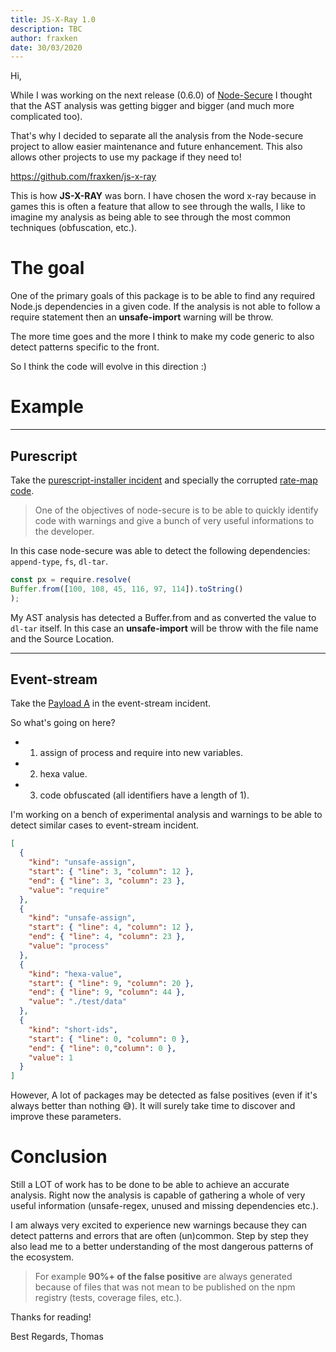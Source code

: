 ```yaml
---
title: JS-X-Ray 1.0
description: TBC
author: fraxken
date: 30/03/2020
---
```


Hi,

While I was working on the next release (0.6.0) of [Node-Secure](https://github.com/ES-Community/nsecure) I thought that the AST analysis was getting bigger and bigger (and much more complicated too).

That's why I decided to separate all the analysis from the Node-secure project to allow easier maintenance and future enhancement. This also allows other projects to use my package if they need to!

https://github.com/fraxken/js-x-ray

This is how **JS-X-RAY** was born. I have chosen the word x-ray because in games this is often a feature that allow to see through the walls, I like to imagine my analysis as being able to see through the most common techniques (obfuscation, etc.).

# The goal

One of the primary goals of this package is to be able to find any required Node.js dependencies in a given code. If the analysis is not able to follow a require statement then an **unsafe-import** warning will be throw.

The more time goes and the more I think to make my code generic to also detect patterns specific to the front.

So I think the code will evolve in this direction :) 

# Example
---

**Purescript**
---

Take the [purescript-installer incident](https://badjs.org/posts/purescript-installer/) and specially the corrupted [rate-map code](https://badjs.org/posts/purescript-installer/#heading-compromised-version-of-rate-map).

> One of the objectives of node-secure is to be able to quickly identify code with warnings and give a bunch of very useful informations to the developer.

In this case node-secure was able to detect the following dependencies:
`append-type`, `fs`, `dl-tar`.

```js
const px = require.resolve(
Buffer.from([100, 108, 45, 116, 97, 114]).toString()
);
```

My AST analysis has detected a Buffer.from and as converted the value to `dl-tar` itself. In this case an **unsafe-import** will be throw with the file name and the Source Location.

---
**Event-stream**
---

Take the [Payload A](https://badjs.org/posts/event-stream/) in the event-stream incident.

So what's going on here?
- 1) assign of process and require into new variables.
- 2) hexa value.
- 3) code obfuscated (all identifiers have a length of 1).

I'm working on a bench of experimental analysis and warnings to be able to detect similar cases to event-stream incident.

```json
[
  {
    "kind": "unsafe-assign",
    "start": { "line": 3, "column": 12 },
    "end": { "line": 3, "column": 23 },
    "value": "require"      
  },
  {
    "kind": "unsafe-assign",
    "start": { "line": 4, "column": 12 },
    "end": { "line": 4, "column": 23 },
    "value": "process"
  },
  {
    "kind": "hexa-value",
    "start": { "line": 9, "column": 20 },
    "end": { "line": 9, "column": 44 },
    "value": "./test/data"
  },
  {
    "kind": "short-ids",
    "start": { "line": 0, "column": 0 },
    "end": { "line": 0,"column": 0 },
    "value": 1
  }
]
```

However, A lot of packages may be detected as false positives (even if it's always better than nothing 😅). It will surely take time to discover and improve these parameters.

# Conclusion

Still a LOT of work has to be done to be able to achieve an accurate analysis. Right now the analysis is capable of gathering a whole of very useful information (unsafe-regex, unused and missing dependencies etc.).

I am always very excited to experience new warnings because they can detect patterns and errors that are often (un)common. Step by step they also lead me to a better understanding of the most dangerous patterns of the ecosystem.

> For example **90%+ of the false positive** are always generated because of files that was not mean to be published on the npm registry (tests, coverage files, etc.).

Thanks for reading!

Best Regards,
Thomas
